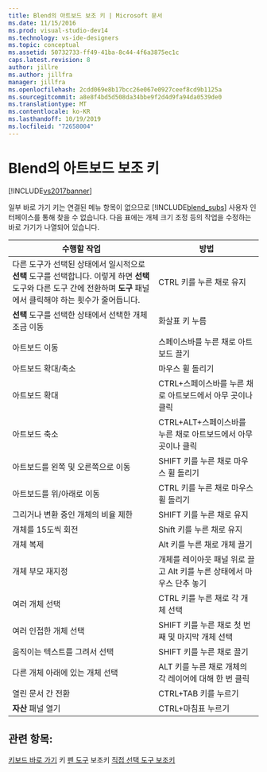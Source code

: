 ```yaml
---
title: Blend의 아트보드 보조 키 | Microsoft 문서
ms.date: 11/15/2016
ms.prod: visual-studio-dev14
ms.technology: vs-ide-designers
ms.topic: conceptual
ms.assetid: 50732733-ff49-41ba-8c44-4f6a3875ec1c
caps.latest.revision: 8
author: jillre
ms.author: jillfra
manager: jillfra
ms.openlocfilehash: 2cdd069e8b17bcc26e067e0927ceef8cd9b1125a
ms.sourcegitcommit: a8e8f4bd5d508da34bbe9f2d4d9fa94da0539de0
ms.translationtype: MT
ms.contentlocale: ko-KR
ms.lasthandoff: 10/19/2019
ms.locfileid: "72658004"
---
```

# <a name="artboard-modifier-keys-in-blend"></a>Blend의 아트보드 보조 키
[!INCLUDE[vs2017banner](../includes/vs2017banner.md)]

일부 바로 가기 키는 연결된 메뉴 항목이 없으므로 [!INCLUDE[blend_subs](../includes/blend-subs-md.md)] 사용자 인터페이스를 통해 찾을 수 없습니다. 다음 표에는 개체 크기 조정 등의 작업을 수정하는 바로 가기가 나열되어 있습니다.

|수행할 작업|방법|
|-----------------------|-------------|
|다른 도구가 선택된 상태에서 일시적으로 **선택** 도구를 선택합니다. 이렇게 하면 **선택** 도구와 다른 도구 간에 전환하며 **도구** 패널에서 클릭해야 하는 횟수가 줄어듭니다.|CTRL 키를 누른 채로 유지|
|**선택** 도구를 선택한 상태에서 선택한 개체 조금 이동|화살표 키 누름|
|아트보드 이동|스페이스바를 누른 채로 아트보드 끌기|
|아트보드 확대/축소|마우스 휠 돌리기|
|아트보드 확대|CTRL+스페이스바를 누른 채로 아트보드에서 아무 곳이나 클릭|
|아트보드 축소|CTRL+ALT+스페이스바를 누른 채로 아트보드에서 아무 곳이나 클릭|
|아트보드를 왼쪽 및 오른쪽으로 이동|SHIFT 키를 누른 채로 마우스 휠 돌리기|
|아트보드를 위/아래로 이동|CTRL 키를 누른 채로 마우스 휠 돌리기|
|그리거나 변환 중인 개체의 비율 제한|SHIFT 키를 누른 채로 유지|
|개체를 15도씩 회전|Shift 키를 누른 채로 유지|
|개체 복제|Alt 키를 누른 채로 개체 끌기|
|개체 부모 재지정|개체를 레이아웃 패널 위로 끌고 Alt 키를 누른 상태에서 마우스 단추 놓기|
|여러 개체 선택|CTRL 키를 누른 채로 각 개체 선택|
|여러 인접한 개체 선택|SHIFT 키를 누른 채로 첫 번째 및 마지막 개체 선택|
|움직이는 텍스트를 그려서 선택|SHIFT 키를 누른 채로 끌기|
|다른 개체 아래에 있는 개체 선택|ALT 키를 누른 채로 개체의 각 레이어에 대해 한 번 클릭|
|열린 문서 간 전환|CTRL+TAB 키를 누르기|
|**자산** 패널 열기|CTRL+마침표 누르기|

## <a name="see-also"></a>관련 항목:
 [키보드 바로 가기](../designers/keyboard-shortcuts-in-blend.md) 키 [펜 도구](../designers/pen-tool-modifier-keys-in-blend.md) 보조키 [직접 선택 도구 보조키](../designers/direct-selection-tool-modifier-keys-in-blend.md)
